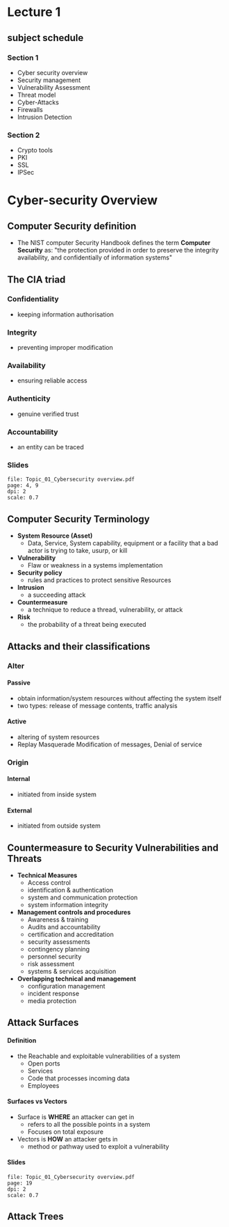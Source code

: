 # Lecture 1

## subject schedule 
### Section 1
- Cyber security overview
- Security management
- Vulnerability Assessment
- Threat model
- Cyber-Attacks
- Firewalls
- Intrusion Detection
### Section 2
- Crypto tools
- PKI
- SSL
- IPSec
# Cyber-security Overview
## Computer Security definition
- The NIST computer Security Handbook defines the term **Computer Security** as: 
		"the protection provided in order to preserve the integrity availability, and confidentially of information systems"

## The CIA triad

### Confidentiality
- keeping information authorisation 
### Integrity
- preventing improper modification
### Availability
- ensuring reliable access 
### Authenticity
- genuine verified trust
### Accountability
- an entity can be traced 
### Slides
```slide-note
file: Topic_01_Cybersecurity overview.pdf
page: 4, 9
dpi: 2
scale: 0.7
```

## Computer Security Terminology
- **System Resource (Asset)**
	- Data, Service, System capability, equipment or a facility that a bad actor is trying to take, usurp, or kill
- **Vulnerability**
	- Flaw or weakness in a systems implementation
- **Security policy**
	- rules and practices to protect sensitive Resources
- **Intrusion** 
	- a succeeding attack 
- **Countermeasure**
	- a technique to reduce a thread, vulnerability, or attack 
- **Risk**
	- the probability of a threat being executed
## Attacks and their classifications 
### Alter
#### Passive 
- obtain information/system resources without affecting the system itself
- two types: release of message contents, traffic analysis
#### Active
- altering of system resources 
- Replay Masquerade Modification of messages, Denial of service 
### Origin
#### Internal 
- initiated from inside system
#### External
- initiated from outside system
## Countermeasure to Security Vulnerabilities and Threats  
- **Technical Measures**
	- Access control
	- identification & authentication
	- system and communication protection
	- system information integrity
- **Management controls and procedures**
	- Awareness & training
	- Audits and accountability
	- certification and accreditation
	- security assessments
	- contingency planning
	- personnel security
	- risk assessment 
	- systems & services acquisition
- **Overlapping technical and management**
	- configuration management
	- incident response
	- media protection
## Attack Surfaces
#### Definition 
- the Reachable and exploitable vulnerabilities of a system 
	- Open ports 
	- Services
	- Code that processes incoming data
	- Employees 
#### Surfaces vs Vectors
- Surface is **WHERE** an attacker can get in 
	- refers to all the possible points in a system
	- Focuses on total exposure
- Vectors is **HOW** an attacker gets in 
	- method or pathway used to exploit a vulnerability
#### Slides
```slide-note
file: Topic_01_Cybersecurity overview.pdf
page: 19
dpi: 2
scale: 0.7
```
## Attack Trees

